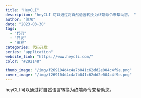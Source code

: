 ```yaml
---
title: "HeyCLI"
description: "heyCLI 可以通过将自然语言转换为终端命令来帮助您。 "
author: "瑞东"
date: "2023-03-30"
tags:
  - "代码"
  - "开发"
  - "编程"
categories: 代码开发
series: "application"
website_link: "https://www.heycli.com/"
color: "#292148"

thumb_image: "/img/f269104d4c4a7b041c62dd2e004c4f9e.png"
cover_image: "/img/f269104d4c4a7b041c62dd2e004c4f9e.png"
---
```


heyCLI 可以通过将自然语言转换为终端命令来帮助您。 